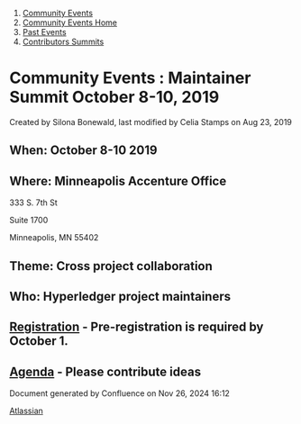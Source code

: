 1. [Community Events](index.html)
2. [Community Events Home](Community-Events-Home_21790731.html)
3. [Past Events](Past-Events_21791107.html)
4. [Contributors Summits](Contributors-Summits_21790775.html)

# Community Events : Maintainer Summit October 8-10, 2019

Created by Silona Bonewald, last modified by Celia Stamps on Aug 23, 2019

## When: October 8-10 2019

## Where: Minneapolis Accenture Office

333 S. 7th St

Suite 1700

Minneapolis, MN 55402

## Theme: Cross project collaboration

## Who: Hyperledger project maintainers

## [Registration](Registration_21791293.html) - Pre-registration is required by October 1.

## [Agenda](Agenda_21791301.html) - Please contribute ideas

Document generated by Confluence on Nov 26, 2024 16:12

[Atlassian](http://www.atlassian.com/)
